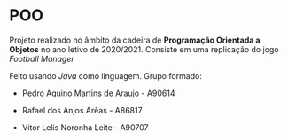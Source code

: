 # POO

Projeto realizado no âmbito da cadeira de **Programação Orientada a Objetos** no ano letivo de 2020/2021. Consiste em uma replicação do jogo _Football Manager_

Feito usando _Java_ como linguagem. Grupo formado:

+ Pedro Aquino Martins de Araujo - A90614

+ Rafael dos Anjos Arêas - A86817

+ Vitor Lelis Noronha Leite - A90707